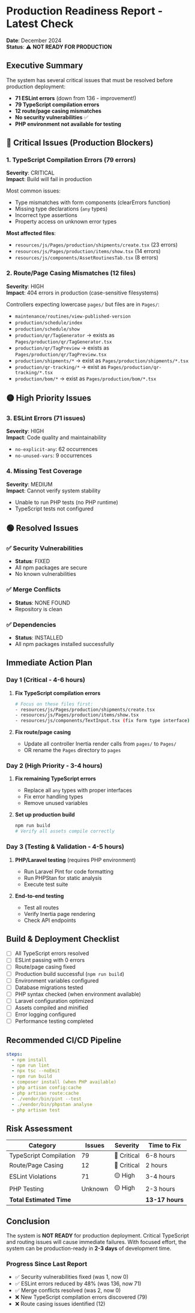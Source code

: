 # Production Readiness Report - Latest Check

**Date**: December 2024  
**Status**: ⚠️ **NOT READY FOR PRODUCTION**

## Executive Summary

The system has several critical issues that must be resolved before production deployment:
- **71 ESLint errors** (down from 136 - improvement!)
- **79 TypeScript compilation errors**
- **12 route/page casing mismatches**
- **No security vulnerabilities** ✅
- **PHP environment not available for testing**

## 🔴 Critical Issues (Production Blockers)

### 1. TypeScript Compilation Errors (79 errors)
**Severity**: CRITICAL  
**Impact**: Build will fail in production

Most common issues:
- Type mismatches with form components (clearErrors function)
- Missing type declarations (`any` types)
- Incorrect type assertions
- Property access on unknown error types

**Most affected files**:
- `resources/js/Pages/production/shipments/create.tsx` (23 errors)
- `resources/js/Pages/production/items/show.tsx` (14 errors)
- `resources/js/components/AssetRoutinesTab.tsx` (8 errors)

### 2. Route/Page Casing Mismatches (12 files)
**Severity**: HIGH  
**Impact**: 404 errors in production (case-sensitive filesystems)

Controllers expecting lowercase `pages/` but files are in `Pages/`:
- `maintenance/routines/view-published-version`
- `production/schedule/index`
- `production/schedule/show`
- `production/qr/TagGenerator` → exists as `Pages/production/qr/TagGenerator.tsx`
- `production/qr/TagPreview` → exists as `Pages/production/qr/TagPreview.tsx`
- `production/shipments/*` → exist as `Pages/production/shipments/*.tsx`
- `production/qr-tracking/*` → exist as `Pages/production/qr-tracking/*.tsx`
- `production/bom/*` → exist as `Pages/production/bom/*.tsx`

## 🟡 High Priority Issues

### 3. ESLint Errors (71 issues)
**Severity**: HIGH  
**Impact**: Code quality and maintainability

- `no-explicit-any`: 62 occurrences
- `no-unused-vars`: 9 occurrences

### 4. Missing Test Coverage
**Severity**: MEDIUM  
**Impact**: Cannot verify system stability

- Unable to run PHP tests (no PHP runtime)
- TypeScript tests not configured

## 🟢 Resolved Issues

### ✅ Security Vulnerabilities
- **Status**: FIXED
- All npm packages are secure
- No known vulnerabilities

### ✅ Merge Conflicts
- **Status**: NONE FOUND
- Repository is clean

### ✅ Dependencies
- **Status**: INSTALLED
- All npm packages installed successfully

## Immediate Action Plan

### Day 1 (Critical - 4-6 hours)
1. **Fix TypeScript compilation errors**
   ```bash
   # Focus on these files first:
   - resources/js/Pages/production/shipments/create.tsx
   - resources/js/Pages/production/items/show.tsx
   - resources/js/components/TextInput.tsx (fix form type interface)
   ```

2. **Fix route/page casing**
   - Update all controller Inertia render calls from `pages/` to `Pages/`
   - OR rename the `Pages` directory to `pages`

### Day 2 (High Priority - 3-4 hours)
1. **Fix remaining TypeScript errors**
   - Replace all `any` types with proper interfaces
   - Fix error handling types
   - Remove unused variables

2. **Set up production build**
   ```bash
   npm run build
   # Verify all assets compile correctly
   ```

### Day 3 (Testing & Validation - 4-5 hours)
1. **PHP/Laravel testing** (requires PHP environment)
   - Run Laravel Pint for code formatting
   - Run PHPStan for static analysis
   - Execute test suite

2. **End-to-end testing**
   - Test all routes
   - Verify Inertia page rendering
   - Check API endpoints

## Build & Deployment Checklist

- [ ] All TypeScript errors resolved
- [ ] ESLint passing with 0 errors
- [ ] Route/page casing fixed
- [ ] Production build successful (`npm run build`)
- [ ] Environment variables configured
- [ ] Database migrations tested
- [ ] PHP syntax checked (when environment available)
- [ ] Laravel configuration optimized
- [ ] Assets compiled and minified
- [ ] Error logging configured
- [ ] Performance testing completed

## Recommended CI/CD Pipeline

```yaml
steps:
  - npm install
  - npm run lint
  - npx tsc --noEmit
  - npm run build
  - composer install (when PHP available)
  - php artisan config:cache
  - php artisan route:cache
  - ./vendor/bin/pint --test
  - ./vendor/bin/phpstan analyse
  - php artisan test
```

## Risk Assessment

| Category | Issues | Severity | Time to Fix |
|----------|--------|----------|-------------|
| TypeScript Compilation | 79 | 🔴 Critical | 6-8 hours |
| Route/Page Casing | 12 | 🔴 Critical | 2 hours |
| ESLint Violations | 71 | 🟡 High | 3-4 hours |
| PHP Testing | Unknown | 🟡 High | 2-3 hours |
| **Total Estimated Time** | | | **13-17 hours** |

## Conclusion

The system is **NOT READY** for production deployment. Critical TypeScript and routing issues will cause immediate failures. With focused effort, the system can be production-ready in **2-3 days** of development time.

### Progress Since Last Report
- ✅ Security vulnerabilities fixed (was 1, now 0)
- ✅ ESLint errors reduced by 48% (was 136, now 71)
- ✅ Merge conflicts resolved (was 2, now 0)
- ❌ New TypeScript compilation errors discovered (79)
- ❌ Route casing issues identified (12)
